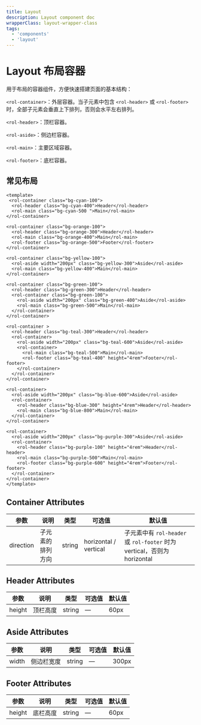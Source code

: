 ```yaml
---
title: Layout
description: Layout component doc
wrapperClass: layout-wrapper-class
tags:
  - 'components'
  - 'layout'
---
```


# Layout 布局容器

用于布局的容器组件，方便快速搭建页面的基本结构：

`<rol-container>`：外层容器。当子元素中包含 `<rol-header>` 或 `<rol-footer>` 时，全部子元素会垂直上下排列，否则会水平左右排列。

`<rol-header>`：顶栏容器。

`<rol-aside>`：侧边栏容器。

`<rol-main>`：主要区域容器。

`<rol-footer>`：底栏容器。

## 常见布局

```vue demo
<template>
 <rol-container class="bg-cyan-100">
  <rol-header class="bg-cyan-400">Header</rol-header>
  <rol-main class="bg-cyan-500 ">Main</rol-main>
</rol-container>

<rol-container class="bg-orange-100">
  <rol-header class="bg-orange-300">Header</rol-header>
  <rol-main class="bg-orange-400">Main</rol-main>
  <rol-footer class="bg-orange-500">Footer</rol-footer>
</rol-container>

<rol-container class="bg-yellow-100">
  <rol-aside width="200px" class="bg-yellow-300">Aside</rol-aside>
  <rol-main class="bg-yellow-400">Main</rol-main>
</rol-container>

<rol-container class="bg-green-100">
  <rol-header class="bg-green-300">Header</rol-header>
  <rol-container class="bg-green-100">
    <rol-aside width="200px" class="bg-green-400">Aside</rol-aside>
    <rol-main class="bg-green-500">Main</rol-main>
  </rol-container>
</rol-container>

<rol-container >
  <rol-header class="bg-teal-300">Header</rol-header>
  <rol-container>
    <rol-aside width="200px" class="bg-teal-600">Aside</rol-aside>
    <rol-container>
      <rol-main class="bg-teal-500">Main</rol-main>
      <rol-footer class="bg-teal-400" height="4rem">Footer</rol-footer>
    </rol-container>
  </rol-container>
</rol-container>

<rol-container>
  <rol-aside width="200px" class="bg-blue-600">Aside</rol-aside>
  <rol-container>
    <rol-header class="bg-blue-300" height="4rem">Header</rol-header>
    <rol-main class="bg-blue-800">Main</rol-main>
  </rol-container>
</rol-container>

<rol-container>
  <rol-aside width="200px" class="bg-purple-300">Aside</rol-aside>
  <rol-container>
    <rol-header class="bg-purple-100" height="4rem">Header</rol-header>
    <rol-main class="bg-purple-500">Main</rol-main>
    <rol-footer class="bg-purple-600" height="4rem">Footer</rol-footer>
  </rol-container>
</rol-container>
</template>
```

## Container Attributes
| 参数    | 说明     | 类型    | 可选值      | 默认值 |
|---------|----------|---------|-------------|--------|
| direction | 子元素的排列方向 | string | horizontal / vertical | 子元素中有 `rol-header` 或 `rol-footer` 时为 vertical，否则为 horizontal |

## Header Attributes
| 参数    | 说明     | 类型    | 可选值      | 默认值 |
|---------|----------|---------|-------------|--------|
| height | 顶栏高度 | string | — | 60px |

## Aside Attributes
| 参数    | 说明     | 类型    | 可选值      | 默认值 |
|---------|----------|---------|-------------|--------|
| width | 侧边栏宽度 | string | — | 300px |

## Footer Attributes
| 参数    | 说明     | 类型    | 可选值      | 默认值 |
|---------|----------|---------|-------------|--------|
| height | 底栏高度 | string | — | 60px |